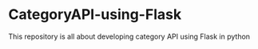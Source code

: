 # CategoryAPI-using-Flask
This repository is all about developing category API using Flask in python
